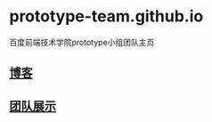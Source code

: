 # prototype-team.github.io
百度前端技术学院prototype小组团队主页

## [博客](blog)

## [团队展示](https://prototype-team.github.io/)

